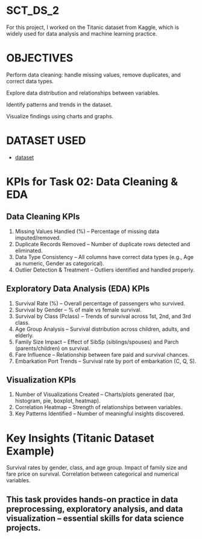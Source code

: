 # SCT_DS_2
For this project, I worked on the Titanic dataset from Kaggle, which is widely used for data analysis and machine learning practice.

# OBJECTIVES

Perform data cleaning: handle missing values, remove duplicates, and correct data types.

Explore data distribution and relationships between variables.

Identify patterns and trends in the dataset.

Visualize findings using charts and graphs.

# DATASET USED
- <a href="https://github.com/Priyanka-gupta1302/SCT_DS_2/blob/main/TASK%202%20DATA%20SCIENCE%20INTERN.xlsx">dataset</a>

# KPIs for Task 02: Data Cleaning & EDA

##  Data Cleaning KPIs

1. Missing Values Handled (%) – Percentage of missing data imputed/removed.
2. Duplicate Records Removed – Number of duplicate rows detected and eliminated.
3. Data Type Consistency – All columns have correct data types (e.g., Age as numeric, Gender as categorical).
4. Outlier Detection & Treatment – Outliers identified and handled properly.

## Exploratory Data Analysis (EDA) KPIs

1. Survival Rate (%) – Overall percentage of passengers who survived.
2. Survival by Gender – % of male vs female survival.
3. Survival by Class (Pclass) – Trends of survival across 1st, 2nd, and 3rd class.
4. Age Group Analysis – Survival distribution across children, adults, and elderly.
5. Family Size Impact – Effect of SibSp (siblings/spouses) and Parch (parents/children) on survival.
6. Fare Influence – Relationship between fare paid and survival chances.
7. Embarkation Port Trends – Survival rate by port of embarkation (C, Q, S).

## Visualization KPIs

1. Number of Visualizations Created – Charts/plots generated (bar, histogram, pie, boxplot, heatmap).
2. Correlation Heatmap – Strength of relationships between variables.
3. Key Patterns Identified – Number of meaningful insights discovered.

# Key Insights (Titanic Dataset Example)

Survival rates by gender, class, and age group.
Impact of family size and fare price on survival.
Correlation between categorical and numerical variables.


## This task provides hands-on practice in data preprocessing, exploratory analysis, and data visualization – essential skills for data science projects.
